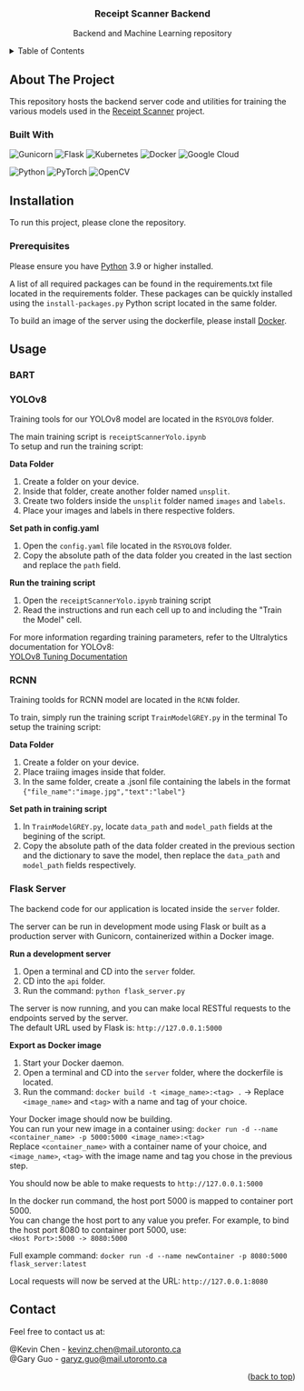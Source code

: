 <!-- PROJECT LOGO
<br />
<div align="center">
  <a href="https://github.com/github_username/repo_name">
    <img src="images/logo.png" alt="Logo" width="80" height="80">
  </a>
-->

<h3 align="center">Receipt Scanner Backend</h3>

  <p align="center">
    Backend and Machine Learning repository 
   <br />

<!-- TABLE OF CONTENTS -->
<details>
  <summary>Table of Contents</summary>
  <ol>
    <li>
      <a href="#about-the-project">About The Project</a>
      <ul>
        <li><a href="#built-with">Built With</a></li>
      </ul>
    </li>
    <li>
      <a href="#installation">Installation</a>
      <ul>
        <li><a href="#prerequisites">Prerequisites</a></li>
      </ul>
    </li>
    <li>
     <a href="#usage">Usage</a>
      <ul>
        <li><a href="#bart">BART</a></li>
        <li><a href="#yolov8">YOLOv8</a></li>
        <li><a href="#rcnn">RCNN</a></li>
        <li><a href="#flask-server">Flask Server</a></li>
      </ul></li>
    <li><a href="#contact">Contact</a></li>
  </ol>
</details>

<!-- ABOUT THE PROJECT -->

## About The Project

This repository hosts the backend server code and utilities for training the various models used in the [Receipt Scanner](https://github.com/kcccr123/receipt-scanner) project.

### Built With

![Gunicorn](https://img.shields.io/badge/gunicorn-%298729.svg?style=for-the-badge&logo=gunicorn&logoColor=white)
![Flask](https://img.shields.io/badge/flask-%23000.svg?style=for-the-badge&logo=flask&logoColor=white)
![Kubernetes](https://img.shields.io/badge/kubernetes-%23326ce5.svg?style=for-the-badge&logo=kubernetes&logoColor=white)
![Docker](https://img.shields.io/badge/docker-%230db7ed.svg?style=for-the-badge&logo=docker&logoColor=white)
![Google Cloud](https://img.shields.io/badge/GoogleCloud-%234285F4.svg?style=for-the-badge&logo=google-cloud&logoColor=white)

![Python](https://img.shields.io/badge/python-3670A0?style=for-the-badge&logo=python&logoColor=ffdd54)
![PyTorch](https://img.shields.io/badge/PyTorch-%23EE4C2C.svg?style=for-the-badge&logo=PyTorch&logoColor=white)
![OpenCV](https://img.shields.io/badge/opencv-%23white.svg?style=for-the-badge&logo=opencv&logoColor=white)

<!-- INSTALLATION -->

## Installation

To run this project, please clone the repository.

### Prerequisites

Please ensure you have [Python](https://www.python.org/downloads/) 3.9 or higher installed.

A list of all required packages can be found in the requirements.txt file located in the requirements folder.
These packages can be quickly installed using the `install-packages.py` Python script located in the same folder.

To build an image of the server using the dockerfile, please install [Docker](https://docs.docker.com/engine/install/).

<!-- USAGE -->

## Usage

### BART

### YOLOv8

Training tools for our YOLOv8 model are located in the `RSYOLOV8` folder.

The main training script is `receiptScannerYolo.ipynb`  
To setup and run the training script:

**Data Folder**

1. Create a folder on your device.
2. Inside that folder, create another folder named `unsplit`.
3. Create two folders inside the `unsplit` folder named `images` and `labels`.
4. Place your images and labels in there respective folders.

**Set path in config.yaml**

1. Open the `config.yaml` file located in the `RSYOLOV8` folder.
2. Copy the absolute path of the data folder you created in the last section and replace the `path` field.

**Run the training script**

1. Open the `receiptScannerYolo.ipynb` training script
2. Read the instructions and run each cell up to and including the "Train the Model" cell.

For more information regarding training parameters, refer to the Ultralytics documentation for YOLOv8:  
[YOLOv8 Tuning Documentation](https://docs.ultralytics.com/modes/train/#augmentation-settings-and-hyperparameters)

### RCNN

Training toolds for RCNN model are located in the `RCNN` folder.

To train, simply run the training script `TrainModelGREY.py` in the terminal
To setup the training script:

**Data Folder**

1. Create a folder on your device.
2. Place traiing images inside that folder.
3. In the same folder, create a .jsonl file containing the labels in the format `{"file_name":"image.jpg","text":"label"}`

**Set path in training script**

1. In `TrainModelGREY.py`, locate `data_path` and `model_path` fields at the begining of the script.
2. Copy the absolute path of the data folder created in the previous section and the dictionary to save the model, then replace the `data_path` and `model_path` fields respectively.

### Flask Server

The backend code for our application is located inside the `server` folder.

The server can be run in development mode using Flask or built as a production server with Gunicorn, containerized within a Docker image.

**Run a development server**

1. Open a terminal and CD into the `server` folder.
2. CD into the `api` folder.
3. Run the command: `python flask_server.py`

The server is now running, and you can make local RESTful requests to the endpoints served by the server.  
The default URL used by Flask is: `http://127.0.0.1:5000`

**Export as Docker image**

1. Start your Docker daemon.
2. Open a terminal and CD into the `server` folder, where the dockerfile is located.
3. Run the command: `docker build -t <image_name>:<tag> .` -> Replace `<image_name>` and `<tag>` with a name and tag of your choice.

Your Docker image should now be building.  
You can run your new image in a container using: `docker run -d --name <container_name> -p 5000:5000 <image_name>:<tag>`  
Replace `<container_name>` with a container name of your choice, and `<image_name>`, `<tag>` with the image name and tag you chose in the previous step.

You should now be able to make requests to `http://127.0.0.1:5000`

In the docker run command, the host port 5000 is mapped to container port 5000.  
You can change the host port to any value you prefer. For example, to bind the host port 8080 to container port 5000, use:  
`<Host Port>:5000 -> 8080:5000`

Full example command: `docker run -d --name newContainer -p 8080:5000 flask_server:latest`

Local requests will now be served at the URL: `http://127.0.0.1:8080`

<!-- CONTACT -->

## Contact

Feel free to contact us at:

@Kevin Chen - kevinz.chen@mail.utoronto.ca\
@Gary Guo - garyz.guo@mail.utoronto.ca

<p align="right">(<a href="#readme-top">back to top</a>)</p>

